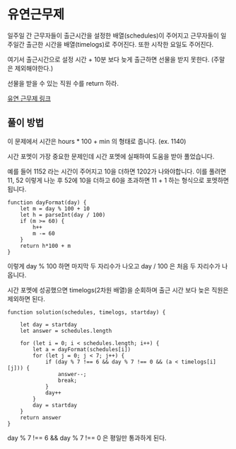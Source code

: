 # 유연근무제
일주일 간 근무자들이 출근시간을 설정한 배열(schedules)이 주어지고 근무자들이 일주일간 출근한 시간을 배열(timelogs)로 주어진다. 또한 시작한 요일도 주어진다.

여기서 출근시간으로 설정 시간 + 10분 보다 늦게 출근하면 선물을 받지 못한다. (주말은 제외해야한다.)

선물을 받을 수 있는 직원 수를 return 하라.

[유연 근무제 링크](https://school.programmers.co.kr/learn/courses/30/lessons/388351)

## 풀이 방법

이 문제에서 시간은 hours * 100 + min 의 형태로 줍니다. (ex. 1140)

시간 포멧이 가장 중요한 문제인데 시간 포멧에 실패하여 도움을 받아 풀었습니다.

예를 들어 1152 라는 시간이 주어지고 10을 더하면 1202가 나와야합니다. 이를 풀려면 11, 52 이렇게 나눈 후 52에 10을 더하고 60을 초과하면 11 + 1 하는 형식으로 포멧하면 됩니다.

```
function dayFormat(day) {
    let m = day % 100 + 10
    let h = parseInt(day / 100)
    if (m >= 60) {
        h++
        m -= 60
    }
    return h*100 + m
}
```
이렇게 day % 100 하면 마지막 두 자리수가 나오고 day / 100 은 처음 두 자리수가 나옵니다.

시간 포멧에 성공했으면 timelogs(2차원 배열)을 순회하며 출근 시간 보다 늦은 직원은 제외하면 된다.

```
function solution(schedules, timelogs, startday) {
    
    let day = startday
    let answer = schedules.length
    
    for (let i = 0; i < schedules.length; i++) {
        let a = dayFormat(schedules[i])
        for (let j = 0; j < 7; j++) {
            if (day % 7 !== 6 && day % 7 !== 0 && (a < timelogs[i][j])) {
                answer--;
                break;
            }
            day++
        }
        day = startday
    }
    return answer
}
```
day % 7 !== 6 && day % 7 !== 0 은 평일만 통과하게 된다. 